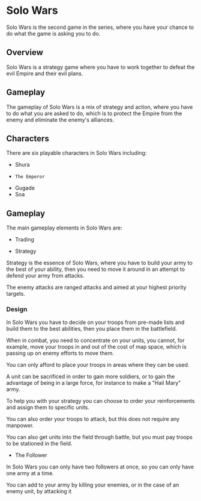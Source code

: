 # Solo Wars

Solo Wars is the second game in the series, where you have your chance to do what the game is asking you to do.

## Overview

Solo Wars is a strategy game where you have to work together to defeat the evil Empire and their evil plans.

## Gameplay

The gameplay of Solo Wars is a mix of strategy and action, where you have to do what you are asked to do, which is to protect the Empire from the enemy and eliminate the enemy's alliances.

## Characters

There are six playable characters in Solo Wars including:

*   Shura
*     The Emperor
*   Gugade
*   Soa

## Gameplay

The main gameplay elements in Solo Wars are:

*   Trading

*   Strategy

Strategy is the essence of Solo Wars, where you have to build your army to the best of your ability, then you need to move it around in an attempt to defend your army from attacks.

The enemy attacks are ranged attacks and aimed at your highest priority targets.

### Design

In Solo Wars you have to decide on your troops from pre-made lists and build them to the best abilities, then you place them in the battlefield.

When in combat, you need to concentrate on your units, you cannot, for example, move your troops in and out of the cost of map space, which is passing up on enemy efforts to move them.

You can only afford to place your troops in areas where they can be used.

A unit can be sacrificed in order to gain more soldiers, or to gain the advantage of being in a large force, for instance to make a "Hail Mary" army.

To help you with your strategy you can choose to order your reinforcements and assign them to specific units.

You can also order your troops to attack, but this does not require any manpower.

You can also get units into the field through battle, but you must pay troops to be stationed in the field.

*   The Follower

In Solo Wars you can only have two followers at once, so you can only have one army at a time.

You can add to your army by killing your enemies, or in the case of an enemy unit, by attacking it